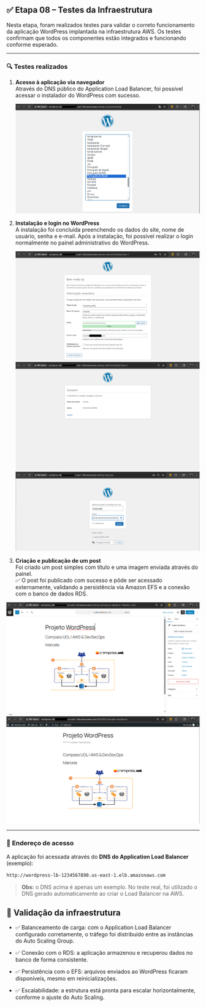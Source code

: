 ## ✅ Etapa 08 – Testes da Infraestrutura

Nesta etapa, foram realizados testes para validar o correto funcionamento da aplicação WordPress implantada na infraestrutura AWS. Os testes confirmam que todos os componentes estão integrados e funcionando conforme esperado.

---

### 🔍 Testes realizados

1. **Acesso à aplicação via navegador**  
   Através do DNS público do Application Load Balancer, foi possível acessar o instalador do WordPress com sucesso.

   ![Print do Teste](img/59-etapa8-TESTES.png)

2. **Instalação e login no WordPress**  
   A instalação foi concluída preenchendo os dados do site, nome de usuário, senha e e-mail. Após a instalação, foi possível realizar o login normalmente no painel administrativo do WordPress.

   ![Print do Teste](img/60-etapa8-TESTES.png)
   ![Print do Teste](img/61-etapa8-TESTES.png)
   ![Print do Teste](img/62-etapa8-TESTES.png)

3. **Criação e publicação de um post**  
   Foi criado um post simples com título e uma imagem enviada através do painel.  
   ✅ O post foi publicado com sucesso e pôde ser acessado externamente, validando a persistência via Amazon EFS e a conexão com o banco de dados RDS.

![Print do Teste](img/63-etapa8-TESTES.png)
![Print do Teste](img/64-etapa8-TESTES.png)

---

### 🔗 Endereço de acesso

A aplicação foi acessada através do **DNS do Application Load Balancer** (exemplo):

```txt
http://wordpress-lb-1234567890.us-east-1.elb.amazonaws.com
```
> **Obs:** o DNS acima é apenas um exemplo. No teste real, foi utilizado o DNS gerado automaticamente ao criar o Load Balancer na AWS.

## 🧪 Validação da infraestrutura
- ✅ Balanceamento de carga: com o Application Load Balancer configurado corretamente, o tráfego foi distribuído entre as instâncias do Auto Scaling Group.

- ✅ Conexão com o RDS: a aplicação armazenou e recuperou dados no banco de forma consistente.

- ✅ Persistência com o EFS: arquivos enviados ao WordPress ficaram disponíveis, mesmo em reinicializações.

- ✅ Escalabilidade: a estrutura está pronta para escalar horizontalmente, conforme o ajuste do Auto Scaling.